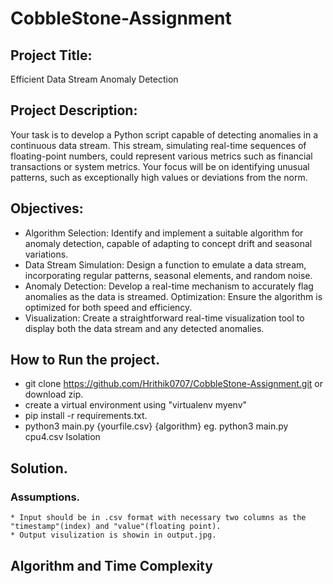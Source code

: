 # CobbleStone-Assignment

## Project Title:
Efficient Data Stream Anomaly Detection

## Project Description:
Your task is to develop a Python script capable of detecting anomalies in a continuous data stream. This stream, simulating real-time sequences of floating-point numbers, could represent various metrics such as financial transactions or system metrics. Your focus will be on identifying unusual patterns, such as exceptionally high values or deviations from the norm.

## Objectives:

* Algorithm Selection: Identify and implement a suitable algorithm for anomaly detection, capable of adapting to concept drift and seasonal variations.
* Data Stream Simulation: Design a function to emulate a data stream, incorporating regular patterns, seasonal elements, and random noise.
* Anomaly Detection: Develop a real-time mechanism to accurately flag anomalies as the data is streamed.
Optimization: Ensure the algorithm is optimized for both speed and efficiency.
* Visualization: Create a straightforward real-time visualization tool to display both the data stream and any detected anomalies.


## How to Run the project.
* git clone https://github.com/Hrithik0707/CobbleStone-Assignment.git or download zip.
* create a virtual environment using "virtualenv myenv"
* pip install -r requirements.txt.
* python3 main.py {yourfile.csv} {algorithm}
  eg. python3 main.py cpu4.csv Isolation

## Solution. 
  ### Assumptions. 
    * Input should be in .csv format with necessary two columns as the "timestamp"(index) and "value"(floating point).
    * Output visulization is showin in output.jpg.

## Algorithm and Time Complexity
